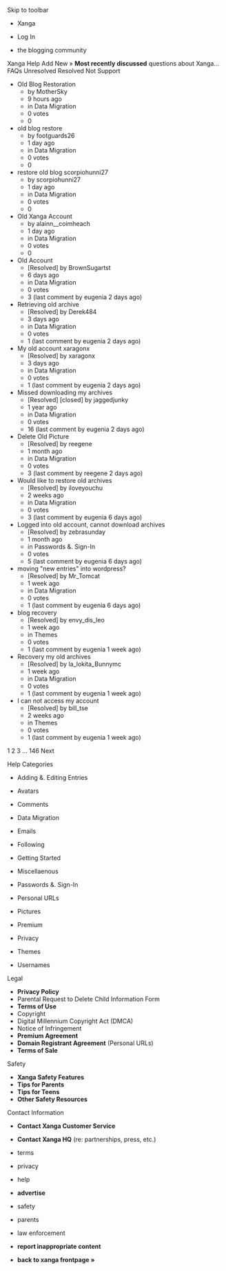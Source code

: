 Skip to toolbar

*   Xanga

*   Log In

*   the blogging community

Xanga Help Add New » **Most recently discussed** questions about Xanga… FAQs Unresolved Resolved Not Support

*   Old Blog Restoration
    *   by MotherSky
    *   9 hours ago
    *   in Data Migration
    *   0 votes
    *   0
*   old blog restore
    *   by footguards26
    *   1 day ago
    *   in Data Migration
    *   0 votes
    *   0
*   restore old blog scorpiohunni27
    *   by scorpiohunni27
    *   1 day ago
    *   in Data Migration
    *   0 votes
    *   0
*   Old Xanga Account
    *   by alainn\_\_coimheach
    *   1 day ago
    *   in Data Migration
    *   0 votes
    *   0
*   Old Account
    *   \[Resolved\] by BrownSugartst
    *   6 days ago
    *   in Data Migration
    *   0 votes
    *   3 (last comment by eugenia 2 days ago)
*   Retrieving old archive
    *   \[Resolved\] by Derek484
    *   3 days ago
    *   in Data Migration
    *   0 votes
    *   1 (last comment by eugenia 2 days ago)
*   My old account xaragonx
    *   \[Resolved\] by xaragonx
    *   3 days ago
    *   in Data Migration
    *   0 votes
    *   1 (last comment by eugenia 2 days ago)
*   Missed downloading my archives
    *   \[Resolved\] \[closed\] by jaggedjunky
    *   1 year ago
    *   in Data Migration
    *   0 votes
    *   16 (last comment by eugenia 2 days ago)
*   Delete Old Picture
    *   \[Resolved\] by reegene
    *   1 month ago
    *   in Data Migration
    *   0 votes
    *   3 (last comment by reegene 2 days ago)
*   Would like to restore old archives
    *   \[Resolved\] by iloveyouchu
    *   2 weeks ago
    *   in Data Migration
    *   0 votes
    *   3 (last comment by eugenia 6 days ago)
*   Logged into old account, cannot download archives
    *   \[Resolved\] by zebrasunday
    *   1 month ago
    *   in Passwords &. Sign-In
    *   0 votes
    *   5 (last comment by eugenia 6 days ago)
*   moving "new entries" into wordpress?
    *   \[Resolved\] by Mr\_Tomcat
    *   1 week ago
    *   in Data Migration
    *   0 votes
    *   1 (last comment by eugenia 6 days ago)
*   blog recovery
    *   \[Resolved\] by envy\_dis\_leo
    *   1 week ago
    *   in Themes
    *   0 votes
    *   1 (last comment by eugenia 1 week ago)
*   Recovery my old archives
    *   \[Resolved\] by la\_lokita\_Bunnymc
    *   1 week ago
    *   in Data Migration
    *   0 votes
    *   1 (last comment by eugenia 1 week ago)
*   I can not access my account
    *   \[Resolved\] by bill\_tse
    *   2 weeks ago
    *   in Themes
    *   0 votes
    *   1 (last comment by eugenia 1 week ago)

1 2 3 ... 146 Next

Help Categories

*   Adding &. Editing Entries
*   Avatars
*   Comments
*   Data Migration
*   Emails
*   Following
*   Getting Started
*   Miscellaenous

*   Passwords &. Sign-In
*   Personal URLs
*   Pictures
*   Premium
*   Privacy
*   Themes
*   Usernames

Legal

*   **Privacy Policy**
*   Parental Request to Delete Child Information Form
*   **Terms of Use**
*   Copyright
*   Digital Millennium Copyright Act (DMCA)
*   Notice of Infringement
*   **Premium Agreement**
*   **Domain Registrant Agreement** (Personal URLs)
*   **Terms of Sale**

Safety

*   **Xanga Safety Features**
*   **Tips for Parents**
*   **Tips for Teens**
*   **Other Safety Resources**

Contact Information

*   **Contact Xanga Customer Service**
*   **Contact Xanga HQ** (re: partnerships, press, etc.)

*   terms
*   privacy
*   help
*   **advertise**

*   safety
*   parents
*   law enforcement
*   **report inappropriate content**

*   **back to xanga frontpage »**